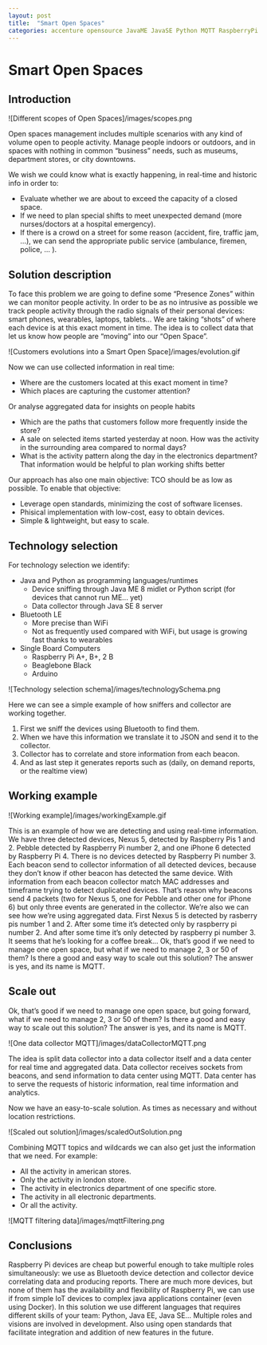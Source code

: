 ```yaml
---
layout: post
title:  "Smart Open Spaces"
categories: accenture opensource JavaME JavaSE Python MQTT RaspberryPi
---
```


# Smart Open Spaces

## Introduction

![Different scopes of Open Spaces]/images/scopes.png

Open spaces management includes multiple scenarios with any kind of volume open to people activity. Manage people indoors or outdoors, and in spaces with nothing in common “business” needs, such as museums, department stores, or city downtowns.

We wish we could know what is exactly happening, in real-time and historic info in order to:

* Evaluate whether we are about to exceed the capacity of a closed space.
* If we need to plan special shifts to meet unexpected demand (more nurses/doctors at a hospital emergency).
* If there is a crowd on a street for some reason (accident, fire, traffic jam, …), we can send the appropriate public service (ambulance, firemen, police, ... ).

## Solution description

To face this problem we are going to define some “Presence Zones” within we can monitor people activity. In order to be as no intrusive as possible we track people activity through the radio signals of their personal devices: smart phones, wearables, laptops, tablets… We are taking “shots” of where each device is at this exact moment in time. The idea is to collect data that let us know how people are “moving” into our “Open Space”.

![Customers evolutions into a Smart Open Space]/images/evolution.gif

Now we can use collected information in real time:

* Where are the customers located at this exact moment in time?
* Which places are capturing the customer attention?

Or analyse aggregated data for insights on people habits

* Which are the paths that customers follow more frequently inside the store?
* A sale on selected items started yesterday at noon. How was the activity in the surrounding area compared to normal days?
* What is the activity pattern along the day in the electronics department? That information would be helpful to plan working shifts better

Our approach has also one main objective: TCO should be as low as possible. To enable that objective:

* Leverage open standards, minimizing the cost of software licenses.
* Phisical implementation with low-cost, easy to obtain devices.
* Simple & lightweight, but easy to scale.

## Technology selection

For technology selection we identify:

* Java and Python as programming languages/runtimes
	* Device sniffing through Java ME 8 midlet or Python script (for devices that cannot run ME... yet)
	* Data collector through Java SE 8 server
* Bluetooth LE
	* More precise than WiFi
	* Not as frequently used compared with WiFi, but usage is growing fast thanks to wearables
* Single Board Computers
	* Raspberry Pi A+, B+, 2 B
	* Beaglebone Black
	* Arduino

![Technology selection schema]/images/technologySchema.png
	
Here we can see a simple example of how sniffers and collector are working together.

1. First we sniff the devices using Bluetooth to find them.
2. When we have this information we translate it to JSON and send it to the collector.
3. Collector has to correlate and store information from each beacon.
4. And as last step it generates reports such as (daily, on demand reports, or the realtime view)
	
## Working example

![Working example]/images/workingExample.gif

This is an example of how we are detecting and using real-time information.
We have three detected devices, Nexus 5, detected by Raspberry Pis 1 and 2. Pebble detected by Raspberry Pi number 2, and one iPhone 6 detected by Raspberry Pi 4. There is no devices detected by Raspberry Pi number 3. Each beacon send to collector information of all detected devices, because they don’t know if other beacon has detected the same device.
With information from each beacon collector match MAC addresses and timeframe trying to detect duplicated devices. That’s reason why beacons send 4 packets (two for Nexus 5, one for Pebble and other one for iPhone 6) but only three events are generated in the collector.
We’re also we can see how we’re using aggregated data.
First Nexus 5 is detected by rasberry pis number 1 and 2. After some time it’s detected only by raspberry pi number 2. And after some time it’s only detected by raspberry pi number 3. It seems that he’s looking for a coffee break…
Ok, that’s good if we need to manage one open space, but what if we need to manage 2, 3 or 50 of them? Is there a good and easy way to scale out this solution?
The answer is yes, and its name is MQTT.

## Scale out

Ok, that’s good if we need to manage one open space, but going forward, what if we need to manage 2, 3 or 50 of them? Is there a good and easy way to scale out this solution?
The answer is yes, and its name is MQTT.

![One data collector MQTT]/images/dataCollectorMQTT.png

The idea is split data collector into a data collector itself and a data center for real time and aggregated data. Data collector receives sockets from beacons, and send information to data center using MQTT. Data center has to serve the requests of historic information, real time information and analytics.

Now we have an easy-to-scale solution. As times as necessary and without location restrictions.

![Scaled out solution]/images/scaledOutSolution.png

Combining MQTT topics and wildcards we can also get just the information that we need. For example:

* All the activity in american stores.
* Only the activity in london store.
* The activity in electronics department of one specific store.
* The activity in all electronic departments.
* Or all the activity.

![MQTT filtering data]/images/mqttFiltering.png

## Conclusions

Raspberry Pi devices are cheap but powerful enough to take multiple roles simultaneously: we use as Bluetooth device detection and collector device correlating data and producing reports. There are much more devices, but none of them has the availability and flexibility of Raspberry Pi, we can use if from simple IoT devices to complex java applications container (even using Docker).
In this solution we use different languages that requires different skills of your team: Python, Java EE, Java SE… Multiple roles and visions are involved in development. Also using open standards that facilitate integration and addition of new features in the future.
